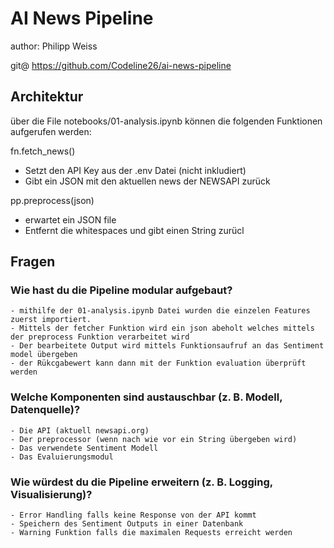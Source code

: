 # AI News Pipeline

author: Philipp Weiss

git@ https://github.com/Codeline26/ai-news-pipeline


## Architektur

über die File notebooks/01-analysis.ipynb können die folgenden Funktionen aufgerufen werden:

fn.fetch_news()
- Setzt den API Key aus der .env Datei (nicht inkludiert)
- Gibt ein JSON mit den aktuellen news der NEWSAPI zurück

pp.preprocess(json)
- erwartet ein JSON file
- Entfernt die whitespaces und gibt einen String zurücl

## Fragen

###  Wie hast du die Pipeline modular aufgebaut?
    - mithilfe der 01-analysis.ipynb Datei wurden die einzelen Features zuerst importiert. 
    - Mittels der fetcher Funktion wird ein json abeholt welches mittels der preprocess Funktion verarbeitet wird
    - Der bearbeitete Output wird mittels Funktionsaufruf an das Sentiment model übergeben
    - der Rükcgabewert kann dann mit der Funktion evaluation überprüft werden

###  Welche Komponenten sind austauschbar (z. B. Modell, Datenquelle)?
    - Die API (aktuell newsapi.org)
    - Der preprocessor (wenn nach wie vor ein String übergeben wird)
    - Das verwendete Sentiment Modell
    - Das Evaluierungsmodul

### Wie würdest du die Pipeline erweitern (z. B. Logging, Visualisierung)?
    - Error Handling falls keine Response von der API kommt
    - Speichern des Sentiment Outputs in einer Datenbank
    - Warning Funktion falls die maximalen Requests erreicht werden
